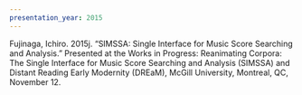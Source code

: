 ```yaml
---
presentation_year: 2015
---
```

Fujinaga, Ichiro. 2015j. “SIMSSA: Single Interface for Music Score Searching and Analysis.” Presented at the Works in Progress: Reanimating Corpora: The Single Interface for Music Score Searching and Analysis (SIMSSA) and Distant Reading Early Modernity (DREaM), McGill University, Montreal, QC, November 12.
